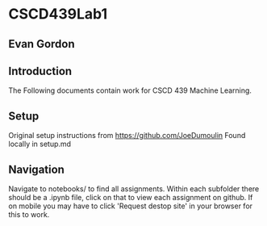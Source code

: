 # CSCD439Lab1
## Evan Gordon

## Introduction

The Following documents contain work for CSCD 439 Machine Learning.

## Setup

Original setup instructions from https://github.com/JoeDumoulin
Found locally in setup.md

## Navigation

Navigate to notebooks/ to find all assignments.
Within each subfolder there should be a .ipynb file, click on that to view each assignment on github. 
If on mobile you may have to click 'Request destop site' in your browser for this to work.
